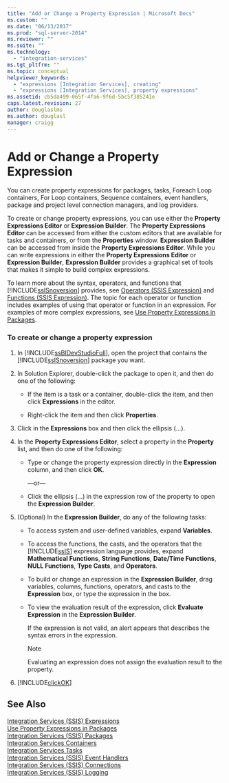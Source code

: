 ```yaml
---
title: "Add or Change a Property Expression | Microsoft Docs"
ms.custom: ""
ms.date: "06/13/2017"
ms.prod: "sql-server-2014"
ms.reviewer: ""
ms.suite: ""
ms.technology: 
  - "integration-services"
ms.tgt_pltfrm: ""
ms.topic: conceptual
helpviewer_keywords: 
  - "expressions [Integration Services], creating"
  - "expressions [Integration Services], property expressions"
ms.assetid: cb5da499-065f-4fa6-9f6d-5bc5f385241e
caps.latest.revision: 27
author: douglaslms
ms.author: douglasl
manager: craigg
---
```

# Add or Change a Property Expression
  You can create property expressions for packages, tasks, Foreach Loop containers, For Loop containers, Sequence containers, event handlers, package and project level connection managers, and log providers.  
  
 To create or change property expressions, you can use either the **Property Expressions Editor** or **Expression Builder**. The **Property Expressions Editor** can be accessed from either the custom editors that are available for tasks and containers, or from the **Properties** window. **Expression Builder** can be accessed from inside the **Property Expressions Editor**. While you can write expressions in either the **Property Expressions Editor** or **Expression Builder**, **Expression Builder** provides a graphical set of tools that makes it simple to build complex expressions.  
  
 To learn more about the syntax, operators, and functions that [!INCLUDE[ssISnoversion](../../includes/ssisnoversion-md.md)] provides, see [Operators &#40;SSIS Expression&#41;](operators-ssis-expression.md) and [Functions &#40;SSIS Expression&#41;](functions-ssis-expression.md). The topic for each operator or function includes examples of using that operator or function in an expression. For examples of more complex expressions, see [Use Property Expressions in Packages](use-property-expressions-in-packages.md).  
  
### To create or change a property expression  
  
1.  In [!INCLUDE[ssBIDevStudioFull](../../includes/ssbidevstudiofull-md.md)], open the project that contains the [!INCLUDE[ssISnoversion](../../includes/ssisnoversion-md.md)] package you want.  
  
2.  In Solution Explorer, double-click the package to open it, and then do one of the following:  
  
    -   If the item is a task or a container, double-click the item, and then click **Expressions** in the editor.  
  
    -   Right-click the item and then click **Properties**.  
  
3.  Click in the **Expressions** box and then click the ellipsis (…).  
  
4.  In the **Property Expressions Editor**, select a property in the **Property** list, and then do one of the following:  
  
    -   Type or change the property expression directly in the **Expression** column, and then click **OK**.  
  
         —or—  
  
    -   Click the ellipsis (…) in the expression row of the property to open the **Expression Builder**.  
  
5.  (Optional) In the **Expression Builder**, do any of the following tasks:  
  
    -   To access system and user-defined variables, expand **Variables**.  
  
    -   To access the functions, the casts, and the operators that the [!INCLUDE[ssIS](../../includes/ssis-md.md)] expression language provides, expand **Mathematical Functions**, **String Functions**, **Date/Time Functions**, **NULL Functions**, **Type Casts**, and **Operators**.  
  
    -   To build or change an expression in the **Expression Builder**, drag variables, columns, functions, operators, and casts to the **Expression** box, or type the expression in the box.  
  
    -   To view the evaluation result of the expression, click **Evaluate Expression** in the **Expression Builder**.  
  
         If the expression is not valid, an alert appears that describes the syntax errors in the expression.  
  
        > [!NOTE]  
        >  Evaluating an expression does not assign the evaluation result to the property.  
  
6.  [!INCLUDE[clickOK](../../includes/clickok-md.md)]  
  
## See Also  
 [Integration Services &#40;SSIS&#41; Expressions](integration-services-ssis-expressions.md)   
 [Use Property Expressions in Packages](use-property-expressions-in-packages.md)   
 [Integration Services &#40;SSIS&#41; Packages](../integration-services-ssis-packages.md)   
 [Integration Services Containers](../control-flow/integration-services-containers.md)   
 [Integration Services Tasks](../control-flow/integration-services-tasks.md)   
 [Integration Services &#40;SSIS&#41; Event Handlers](../integration-services-ssis-event-handlers.md)   
 [Integration Services &#40;SSIS&#41; Connections](../connection-manager/integration-services-ssis-connections.md)   
 [Integration Services &#40;SSIS&#41; Logging](../performance/integration-services-ssis-logging.md)  
  
  
